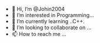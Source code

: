 - 👋 Hi, I’m @Johin2004
- 👀 I’m interested in Programming...
- 🌱 I’m currently learning ..C++.
- 💞️ I’m looking to collaborate on ...
- 📫 How to reach me ...

<!---
Johin2004/Johin2004 is a ✨ special ✨ repository because its `README.md` (this file) appears on your GitHub profile.
You can click the Preview link to take a look at your changes.
--->
